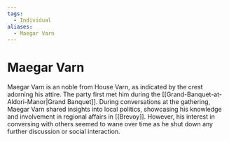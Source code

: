 ```yaml
---
tags:
  - Individual
aliases:
  - Maegar Varn
---
```

# Maegar Varn
Maegar Varn is an noble from House Varn, as indicated by the crest adorning his attire. The party first met him during the [[Grand-Banquet-at-Aldori-Manor|Grand Banquet]]. During conversations at the gathering, Maegar Varn shared insights into local politics, showcasing his knowledge and involvement in regional affairs in [[Brevoy]]. However, his interest in conversing with others seemed to wane over time as he shut down any further discussion or social interaction.